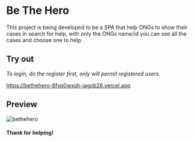 # Be The Hero
This project is being developed to be a SPA that help ONGs to 
show their cases in search for help, with only the ONGs name/id you
can see all the cases and choose one to help.

## Try out
*To login, do the register first, only will permit registered users.*

https://bethehero-8fyq0wxqh-iagob28.vercel.app

## Preview
![bethehero](https://user-images.githubusercontent.com/61669995/151429426-1903bef1-1773-4575-9007-73f51c3d64fb.JPG)

#### Thank for helping!
